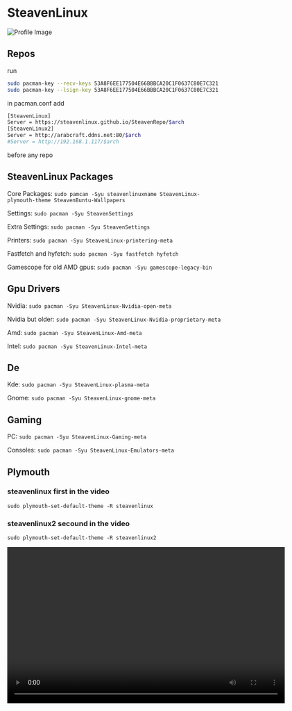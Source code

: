 # SteavenLinux
![Profile Image](https://avatars.githubusercontent.com/u/128651597?s=400&u=cfe5c1038e6b898b6a21b662723c8ee208225f8f&v=4)


##  Repos
run
```sh
sudo pacman-key --recv-keys 53A8F6EE177504E66BBBCA20C1F0637C80E7C321
sudo pacman-key --lsign-key 53A8F6EE177504E66BBBCA20C1F0637C80E7C321
```

in pacman.conf add 
```sh
[SteavenLinux]
Server = https://steavenlinux.github.io/SteavenRepo/$arch
[SteavenLinux2]
Server = http://arabcraft.ddns.net:80/$arch
#Server = http://192.168.1.117/$arch
```
before any repo

## SteavenLinux Packages

Core Packages: `sudo pamcan -Syu steavenlinuxname SteavenLinux-plymouth-theme SteavenBuntu-Wallpapers`

Settings: `sudo pacman -Syu SteavenSettings`

Extra Settings: `sudo pacman -Syu SteavenSettings`

Printers: `sudo pacman -Syu SteavenLinux-printering-meta`

Fastfetch and hyfetch: `sudo pacman -Syu fastfetch hyfetch`

Gamescope for old AMD gpus: `sudo pacman -Syu gamescope-legacy-bin`

## Gpu Drivers
Nvidia: `sudo pacman -Syu SteavenLinux-Nvidia-open-meta`

Nvidia but older: `sudo pacman -Syu SteavenLinux-Nvidia-proprietary-meta`

Amd: `sudo pacman -Syu SteavenLinux-Amd-meta`

Intel: `sudo pacman -Syu SteavenLinux-Intel-meta`

## De
Kde: `sudo pacman -Syu SteavenLinux-plasma-meta`

Gnome: `sudo pacman -Syu SteavenLinux-gnome-meta`

## Gaming
PC: `sudo pacman -Syu SteavenLinux-Gaming-meta`

Consoles: `sudo pacman -Syu SteavenLinux-Emulators-meta`

## Plymouth

### steavenlinux first in the video
`sudo plymouth-set-default-theme -R steavenlinux`

### steavenlinux2 secound in the video
`sudo plymouth-set-default-theme -R steavenlinux2`

<video width="640" height="360" controls="controls" src="[https://user-images.githubusercontent.com/83010835/255322916-85ae8196-8b12-4e15-b060-9872db10839f.mp4](https://github.com/SteavenLinux/SteavenLinux/raw/refs/heads/main/ah.mp4)"></video>
